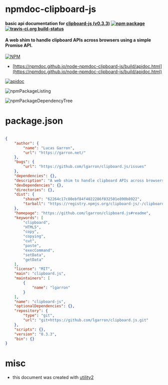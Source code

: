 # npmdoc-clipboard-js

#### basic api documentation for  [clipboard-js (v0.3.3)](https://github.com/lgarron/clipboard.js#readme)  [![npm package](https://img.shields.io/npm/v/npmdoc-clipboard-js.svg?style=flat-square)](https://www.npmjs.org/package/npmdoc-clipboard-js) [![travis-ci.org build-status](https://api.travis-ci.org/npmdoc/node-npmdoc-clipboard-js.svg)](https://travis-ci.org/npmdoc/node-npmdoc-clipboard-js)

#### A web shim to handle clipboard APIs across browsers using a simple Promise API.

[![NPM](https://nodei.co/npm/clipboard-js.png?downloads=true&downloadRank=true&stars=true)](https://www.npmjs.com/package/clipboard-js)

- [https://npmdoc.github.io/node-npmdoc-clipboard-js/build/apidoc.html](https://npmdoc.github.io/node-npmdoc-clipboard-js/build/apidoc.html)

[![apidoc](https://npmdoc.github.io/node-npmdoc-clipboard-js/build/screenCapture.buildCi.browser.%252Ftmp%252Fbuild%252Fapidoc.html.png)](https://npmdoc.github.io/node-npmdoc-clipboard-js/build/apidoc.html)

![npmPackageListing](https://npmdoc.github.io/node-npmdoc-clipboard-js/build/screenCapture.npmPackageListing.svg)

![npmPackageDependencyTree](https://npmdoc.github.io/node-npmdoc-clipboard-js/build/screenCapture.npmPackageDependencyTree.svg)



# package.json

```json

{
    "author": {
        "name": "Lucas Garron",
        "url": "https://garron.net/"
    },
    "bugs": {
        "url": "https://github.com/lgarron/clipboard.js/issues"
    },
    "dependencies": {},
    "description": "A web shim to handle clipboard APIs across browsers using a simple Promise API.",
    "devDependencies": {},
    "directories": {},
    "dist": {
        "shasum": "62264c17c80ebf84f4022286f032501e890b8922",
        "tarball": "https://registry.npmjs.org/clipboard-js/-/clipboard-js-0.3.3.tgz"
    },
    "homepage": "https://github.com/lgarron/clipboard.js#readme",
    "keywords": [
        "clipboard",
        "HTML5",
        "copy",
        "copying",
        "cut",
        "paste",
        "execCommand",
        "setData",
        "getData"
    ],
    "license": "MIT",
    "main": "clipboard.js",
    "maintainers": [
        {
            "name": "lgarron"
        }
    ],
    "name": "clipboard-js",
    "optionalDependencies": {},
    "repository": {
        "type": "git",
        "url": "git+https://github.com/lgarron/clipboard.js.git"
    },
    "scripts": {},
    "version": "0.3.3",
    "bin": {}
}
```



# misc
- this document was created with [utility2](https://github.com/kaizhu256/node-utility2)
